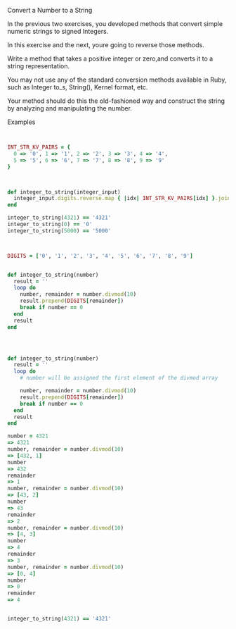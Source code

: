 Convert a Number to a String

In the previous two exercises, you developed methods that convert simple numeric strings to signed Integers. 

In this exercise and the next, youre going to reverse those methods.

Write a method that takes a positive integer or zero,and converts it to a string representation.

You may not use any of the standard conversion methods available in Ruby, 
such as Integer to_s, String(), Kernel format, etc. 

Your method should do this the old-fashioned way and 
construct the string by analyzing and manipulating the number.




Examples
```ruby


INT_STR_KV_PAIRS = {
  0 => '0', 1 => '1', 2 => '2', 3 => '3', 4 => '4',
  5 => '5', 6 => '6', 7 => '7', 8 => '8', 9 => '9'
}



def integer_to_string(integer_input)
  integer_input.digits.reverse.map { |idx| INT_STR_KV_PAIRS[idx] }.join
end

integer_to_string(4321) == '4321'
integer_to_string(0) == '0'
integer_to_string(5000) == '5000'



DIGITS = ['0', '1', '2', '3', '4', '5', '6', '7', '8', '9']


def integer_to_string(number)
  result = ''
  loop do
    number, remainder = number.divmod(10)
    result.prepend(DIGITS[remainder])
    break if number == 0
  end
  result
end




def integer_to_string(number)
  result = ''
  loop do
    # number will be assigned the first element of the divmod array

    number, remainder = number.divmod(10)
    result.prepend(DIGITS[remainder])
    break if number == 0
  end
  result
end

number = 4321
=> 4321
number, remainder = number.divmod(10)
=> [432, 1]
number
=> 432
remainder
=> 1
number, remainder = number.divmod(10)
=> [43, 2]
number
=> 43
remainder
=> 2
number, remainder = number.divmod(10)
=> [4, 3]
number
=> 4
remainder
=> 3
number, remainder = number.divmod(10)
=> [0, 4]
number
=> 0
remainder
=> 4


integer_to_string(4321) == '4321'

























